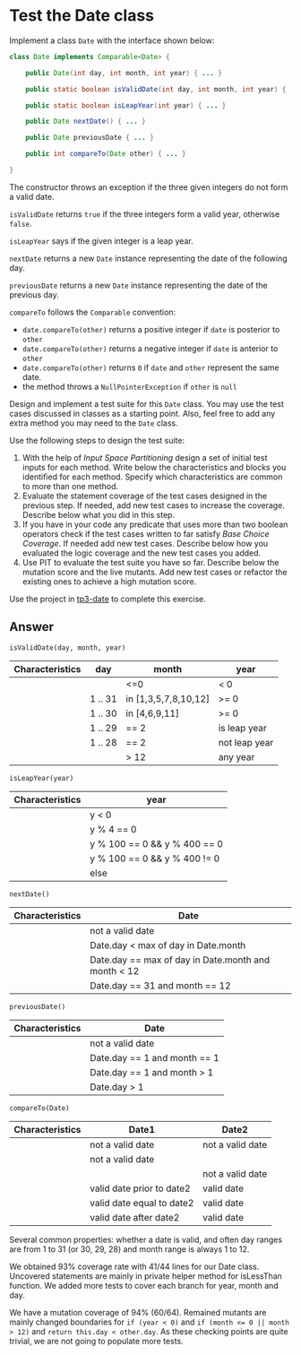 # Test the Date class

Implement a class `Date` with the interface shown below:

```java
class Date implements Comparable<Date> {

    public Date(int day, int month, int year) { ... }

    public static boolean isValidDate(int day, int month, int year) { ... }

    public static boolean isLeapYear(int year) { ... }

    public Date nextDate() { ... }

    public Date previousDate { ... }

    public int compareTo(Date other) { ... }

}
```

The constructor throws an exception if the three given integers do not form a valid date.

`isValidDate` returns `true` if the three integers form a valid year, otherwise `false`.

`isLeapYear` says if the given integer is a leap year.

`nextDate` returns a new `Date` instance representing the date of the following day.

`previousDate` returns a new `Date` instance representing the date of the previous day.

`compareTo` follows the `Comparable` convention:

* `date.compareTo(other)` returns a positive integer if `date` is posterior to `other`
* `date.compareTo(other)` returns a negative integer if `date` is anterior to `other`
* `date.compareTo(other)` returns `0` if `date` and `other` represent the same date.
* the method throws a `NullPointerException` if `other` is `null` 

Design and implement a test suite for this `Date` class.
You may use the test cases discussed in classes as a starting point. 
Also, feel free to add any extra method you may need to the `Date` class.


Use the following steps to design the test suite:

1. With the help of *Input Space Partitioning* design a set of initial test inputs for each method. Write below the characteristics and blocks you identified for each method. Specify which characteristics are common to more than one method.
2. Evaluate the statement coverage of the test cases designed in the previous step. If needed, add new test cases to increase the coverage. Describe below what you did in this step.
3. If you have in your code any predicate that uses more than two boolean operators check if the test cases written to far satisfy *Base Choice Coverage*. If needed add new test cases. Describe below how you evaluated the logic coverage and the new test cases you added.
4. Use PIT to evaluate the test suite you have so far. Describe below the mutation score and the live mutants. Add new test cases or refactor the existing ones to achieve a high mutation score.

Use the project in [tp3-date](../code/tp3-date) to complete this exercise.

## Answer


`isValidDate(day, month, year)`

| Characteristics | day     | month                | year          |
|-----------------|---------|----------------------|---------------|
|                 |         | <=0                  | < 0           |
|                 | 1 .. 31 | in [1,3,5,7,8,10,12] | >= 0          |
|                 | 1 .. 30 | in [4,6,9,11]        | >= 0          |
|                 | 1 .. 29 | == 2                 | is leap year  |
|                 | 1 .. 28 | == 2                 | not leap year |
|                 |         | > 12                 | any year      |

`isLeapYear(year)`

| Characteristics | year                         |
|-----------------|------------------------------|
|                 | y < 0                        |
|                 | y % 4 == 0                   |
|                 | y % 100 == 0 && y % 400 == 0 |
|                 | y % 100 == 0 && y % 400 != 0 |
|                 | else                         |

`nextDate()`

| Characteristics | Date                                                |
|-----------------|-----------------------------------------------------|
|                 | not a valid date                                    |
|                 | Date.day < max of day in Date.month                 |
|                 | Date.day == max of day in Date.month and month < 12 |
|                 | Date.day == 31 and month == 12                      |

`previousDate()`



| Characteristics | Date                         |
|-----------------|------------------------------|
|                 | not a valid date             |
|                 | Date.day == 1 and month == 1 |
|                 | Date.day == 1 and month > 1  |
|                 | Date.day > 1                 |

`compareTo(Date)`

| Characteristics | Date1                     | Date2            |
|-----------------|---------------------------|------------------|
|                 | not a valid date          | not a valid date |
|                 | not a valid date          |                  |
|                 |                           | not a valid date |
|                 | valid date prior to date2 | valid date       |
|                 | valid date equal to date2 | valid date       |
|                 | valid date after date2    | valid date       |

Several common properties: whether a date is valid, and often day ranges are from 1 to 31 (or 30, 29, 28) and month range is always 1 to 12.

We obtained 93% coverage rate with 41/44 lines for our Date class. Uncovered statements are mainly in private helper method for isLessThan function. We added more tests to cover each branch for year, month and day.

We have a mutation coverage of 94% (60/64). Remained mutants are mainly changed boundaries for `if (year < 0)` and `if (month <= 0 || month > 12)` and `return this.day < other.day`. As these checking points are quite trivial, we are not going to populate more tests.

